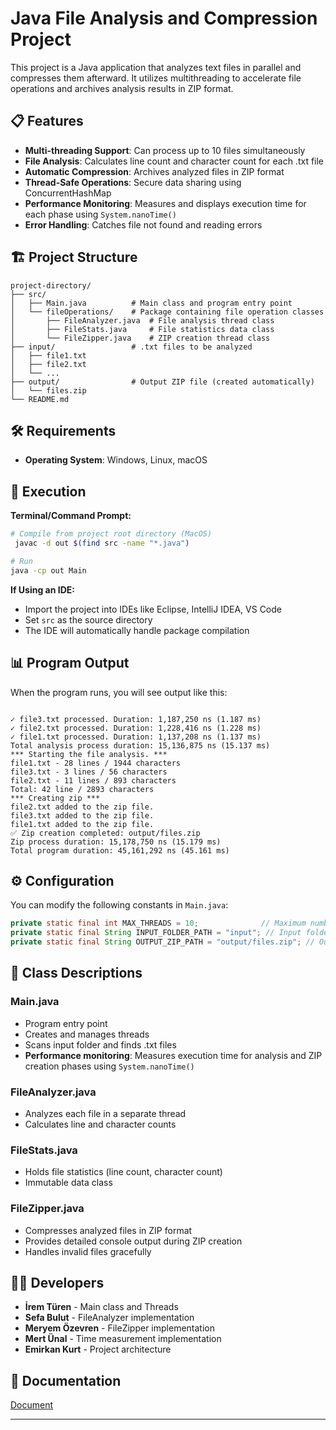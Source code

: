 # Java File Analysis and Compression Project

This project is a Java application that analyzes text files in parallel and compresses them afterward. It utilizes multithreading to accelerate file operations and archives analysis results in ZIP format.

## 📋 Features

- **Multi-threading Support**: Can process up to 10 files simultaneously
- **File Analysis**: Calculates line count and character count for each .txt file
- **Automatic Compression**: Archives analyzed files in ZIP format
- **Thread-Safe Operations**: Secure data sharing using ConcurrentHashMap
- **Performance Monitoring**: Measures and displays execution time for each phase using `System.nanoTime()`
- **Error Handling**: Catches file not found and reading errors

## 🏗️ Project Structure

```
project-directory/
├── src/
│   ├── Main.java          # Main class and program entry point
│   └── fileOperations/    # Package containing file operation classes
│       ├── FileAnalyzer.java  # File analysis thread class
│       ├── FileStats.java     # File statistics data class
│       └── FileZipper.java    # ZIP creation thread class
├── input/                 # .txt files to be analyzed
│   ├── file1.txt
│   ├── file2.txt
│   └── ...
├── output/                # Output ZIP file (created automatically)
│   └── files.zip
└── README.md
```

## 🛠️ Requirements
- **Operating System**: Windows, Linux, macOS

## 🚀 Execution

**Terminal/Command Prompt:**
```bash
# Compile from project root directory (MacOS)
 javac -d out $(find src -name "*.java")

# Run
java -cp out Main   
```

**If Using an IDE:**
- Import the project into IDEs like Eclipse, IntelliJ IDEA, VS Code
- Set `src` as the source directory
- The IDE will automatically handle package compilation

## 📊 Program Output

When the program runs, you will see output like this:

```

✓ file3.txt processed. Duration: 1,187,250 ns (1.187 ms)
✓ file2.txt processed. Duration: 1,228,416 ns (1.228 ms)
✓ file1.txt processed. Duration: 1,137,208 ns (1.137 ms)
Total analysis process duration: 15,136,875 ns (15.137 ms)
*** Starting the file analysis. ***
file1.txt - 28 lines / 1944 characters
file3.txt - 3 lines / 56 characters
file2.txt - 11 lines / 893 characters
Total: 42 line / 2893 characters
*** Creating zip ***
file2.txt added to the zip file.
file3.txt added to the zip file.
file1.txt added to the zip file.
✅ Zip creation completed: output/files.zip
Zip process duration: 15,178,750 ns (15.179 ms)
Total program duration: 45,161,292 ns (45.161 ms)

```

## ⚙️ Configuration

You can modify the following constants in `Main.java`:

```java
private static final int MAX_THREADS = 10;              // Maximum number of threads
private static final String INPUT_FOLDER_PATH = "input"; // Input folder path
private static final String OUTPUT_ZIP_PATH = "output/files.zip"; // Output ZIP path
```

## 🔧 Class Descriptions

### Main.java
- Program entry point
- Creates and manages threads
- Scans input folder and finds .txt files
- **Performance monitoring**: Measures execution time for analysis and ZIP creation phases using `System.nanoTime()`

### FileAnalyzer.java
- Analyzes each file in a separate thread
- Calculates line and character counts

### FileStats.java
- Holds file statistics (line count, character count)
- Immutable data class

### FileZipper.java
- Compresses analyzed files in ZIP format
- Provides detailed console output during ZIP creation
- Handles invalid files gracefully

## 👨‍💻 Developers

- **İrem Türen** - Main class and Threads
- **Sefa Bulut** - FileAnalyzer implementation
- **Meryem Özevren** - FileZipper implementation
- **Mert Ünal** - Time measurement implementation
- **Emirkan Kurt** - Project architecture

## 📄 Documentation 
[Document](MultiThread_Project_Document.pdf)

---
